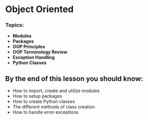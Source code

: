 # Object Oriented

### **Topics:**

* **Modules**
* **Packages**
* **OOP Principles**
* **OOP Terminology Review**
* **Exception Handling**
* **Python Classes**

## By the end of this lesson you should know:

* How to import, create and utilize modules
* How to setup packages
* How to create Python classes
* The different methods of class creation
* How to handle error exceptions

